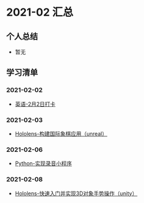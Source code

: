# 2021-02 汇总

## 个人总结
* 暂无

## 学习清单
### 2021-02-02
* [英语-2月2日打卡](./2021-02-02/英语-2月2日打卡.md)

### 2021-02-03
* [Hololens-构建国际象棋应用（unreal）](./2021-02-03/Hololens-构建国际象棋应用（unreal）.md)

### 2021-02-06
* [Python-实现录音小程序](./2021-02-06/Python-实现录音小程序.md)

### 2021-02-08
* [Hololens-快速入门并实现3D对象手势操作（unity）](./2021-02-08/Hololens-快速入门并实现3D对象手势操作（unity）.md)
